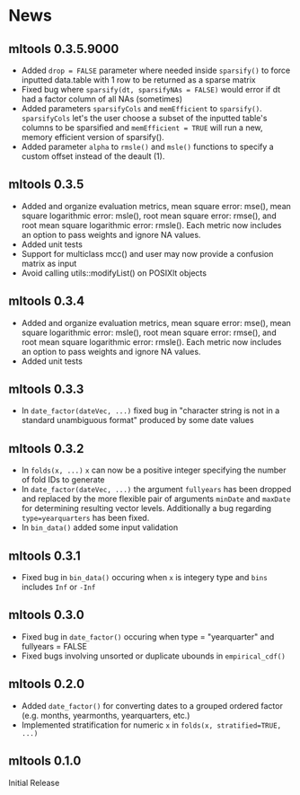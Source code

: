 # News

## mltools 0.3.5.9000

- Added `drop = FALSE` parameter where needed inside `sparsify()` to force inputted data.table with 1 row to be returned as a sparse matrix
- Fixed bug where `sparsify(dt, sparsifyNAs = FALSE)` would error if dt had a factor column of all NAs (sometimes)
- Added parameters `sparsifyCols` and `memEfficient` to `sparsify()`. `sparsifyCols` let's the user choose a subset of the inputted table's columns to be sparsified and `memEfficient = TRUE` will run a new, memory efficient version of sparsify().
- Added parameter `alpha` to `rmsle()` and `msle()` functions to specify a custom offset instead of the deault (1).

## mltools 0.3.5

- Added and organize evaluation metrics, mean square error: mse(), mean square logarithmic error: msle(), root mean square error: rmse(), and root mean square logarithmic error: rmsle().  Each metric now includes an option to pass weights and ignore NA values.
- Added unit tests
- Support for multiclass mcc() and user may now provide a confusion matrix as input
- Avoid calling utils::modifyList() on POSIXlt objects

## mltools 0.3.4

- Added and organize evaluation metrics, mean square error: mse(), mean square logarithmic error: msle(), root mean square error: rmse(), and root mean square logarithmic error: rmsle().  Each metric now includes an option to pass weights and ignore NA values.
- Added unit tests

## mltools 0.3.3

- In `date_factor(dateVec, ...)` fixed bug in "character string is not in a standard unambiguous format" produced by some date values

## mltools 0.3.2

- In `folds(x, ...)` `x` can now be a positive integer specifying the number of fold IDs to generate
- In `date_factor(dateVec, ...)` the argument `fullyears` has been dropped and replaced by the more flexible pair of arguments `minDate` and `maxDate` for determining resulting vector levels.  Additionally a bug regarding `type=yearquarters` has been fixed.
- In `bin_data()` added some input validation

## mltools 0.3.1

- Fixed bug in `bin_data()` occuring when `x` is integery type and `bins` includes `Inf` or `-Inf`

## mltools 0.3.0

- Fixed bug in `date_factor()` occuring when type = "yearquarter" and fullyears = FALSE
- Fixed bugs involving unsorted or duplicate ubounds in `empirical_cdf()`

## mltools 0.2.0

- Added `date_factor()` for converting dates to a grouped ordered factor (e.g. months, yearmonths, yearquarters, etc.)
- Implemented stratification for numeric `x` in `folds(x, stratified=TRUE, ...)`

## mltools 0.1.0

Initial Release
